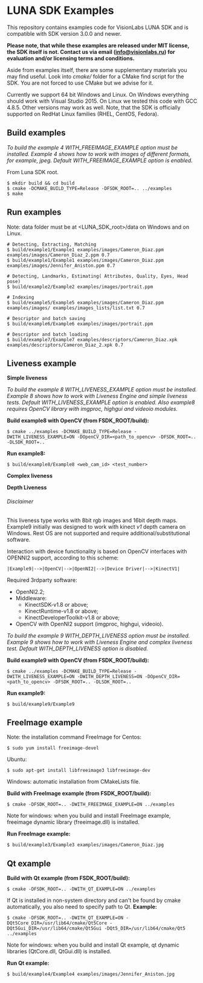 # LUNA SDK Examples
This repository contains examples code for VisionLabs LUNA SDK and is compatible
with SDK version 3.0.0 and newer.

**Please note, that while these examples are released under MIT license, the SDK itself is not.
Contact us via email (info@visionlabs.ru) for evaluation and/or licensing terms and conditions.**

Aside from examples itself, there are some supplementary materials you may find useful.
Look into *cmake/* folder for a CMake find script for the SDK. You are not forced to use
CMake but we advise for it.

Currently we support 64 bit Windows and Linux. On Windows everything should work with
Visual Studio 2015. On Linux we tested this code with GCC 4.8.5.
Other versions may work as well. Note, that the SDK is officially supported on RedHat
Linux families (RHEL, CentOS, Fedora).

## Build examples
*To build the example 4 WITH_FREEIMAGE_EXAMPLE option must be installed.
Example 4 shows how to work with images of different formats, for example, jpeg.
Default  WITH_FREEIMAGE_EXAMPLE option is enabled.*

From Luna SDK root.
```
$ mkdir build && cd build
$ cmake -DCMAKE_BUILD_TYPE=Release -DFSDK_ROOT=.. ../examples
$ make
```

## Run examples
Note: data folder must be at <LUNA_SDK_root>/data on Windows and on Linux.
```
# Detecting, Extracting, Matching
$ build/example1/Example1 examples/images/Cameron_Diaz.ppm examples/images/Cameron_Diaz_2.ppm 0.7
$ build/example1/Example1 examples/images/Cameron_Diaz.ppm examples/images/Jennifer_Aniston.ppm 0.7

# Detecting, Landmarks, Estimating( Attributes, Quality, Eyes, Head pose)
$ build/example2/Example2 examples/images/portrait.ppm
 
# Indexing
$ build/example5/Example5 examples/images/Cameron_Diaz.ppm examples/images/ examples/images_lists/list.txt 0.7

# Descriptor and batch saving
$ build/example6/Example6 examples/images/portrait.ppm

# Descriptor and batch loading
$ build/example7/Example7 examples/descriptors/Cameron_Diaz.xpk examples/descriptors/Cameron_Diaz_2.xpk 0.7
```

## Liveness example 

**Simple liveness**

*To build the example 8 WITH_LIVENESS_EXAMPLE option must be installed.
Example 8 shows how to work with Liveness Engine and simple liveness tests.
Default  WITH_LIVENESS_EXAMPLE option is enabled.
Also example8 requires OpenCV library with imgproc, highgui and videoio modules.*

**Build example8 with OpenCV (from FSDK_ROOT/build):**
```
$ cmake ../examples -DCMAKE_BUILD_TYPE=Release -DWITH_LIVENESS_EXAMPLE=ON -DOpenCV_DIR=<path_to_opencv> -DFSDK_ROOT=.. -DLSDK_ROOT=..
```
**Run example8:**
```
$ build/example8/Example8 <web_cam_id> <test_number>
```

**Complex liveness**

**Depth Liveness**

###### Disclaimer
This liveness type works with 8bit rgb images and 16bit depth maps.
Example9 initially was designed to work with kinect *v1* depth camera on Windows.
Rest OS are not supported and require additional/substitutional software.

Interaction with device functionality is based on OpenCV interfaces with OPENNI2 support, according to this scheme:
```
|Example9|-->|OpenCV|-->|OpenNI2|-->|Device Driver|-->|KinectV1|
```
Required 3rdparty software: 
* OpenNI2.2;
* Middleware: 
  * KinectSDK-v1.8 or above;
  * KinectRuntime-v1.8 or above;
  * KinectDeveloperToolkit-v1.8 or above;
* OpenCV with OpenNI2 support (imgproc, highgui, videoio).

*To build the example 9 WITH_DEPTH_LIVENESS option must be installed.
Example 9 shows how to work with Liveness Engine and complex liveness test.
Default  WITH_DEPTH_LIVENESS option is disabled.*

**Build example9 with OpenCV (from FSDK_ROOT/build):**
```
$ cmake ../examples -DCMAKE_BUILD_TYPE=Release -DWITH_LIVENESS_EXAMPLE=ON -DWITH_DEPTH_LIVENESS=ON -DOpenCV_DIR=<path_to_opencv> -DFSDK_ROOT=.. -DLSDK_ROOT=..
```
**Run example9:**
```
$ build/example9/Example9
```

## FreeImage example
Note: the installation command FreeImage for Centos:
```
$ sudo yum install freeimage-devel
```
Ubuntu:
```
$ sudo apt-get install libfreeimage3 libfreeimage-dev
```
Windows: automatic installation from CMakeLists file.

**Build with FreeImage example (from FSDK_ROOT/build):**
```
$ cmake -DFSDK_ROOT=.. -DWITH_FREEIMAGE_EXAMPLE=ON ../examples
```
Note for windows: when you build and install FreeImage example, freeimage dynamic library (freeimage.dll) is installed.

**Run FreeImage example:**
```
$ build/example3/Example3 examples/images/Cameron_Diaz.jpg
```

## Qt example
**Build with Qt example (from FSDK_ROOT/build):**
```
$ cmake -DFSDK_ROOT=.. -DWITH_QT_EXAMPLE=ON ../examples
```

If Qt is installed in non-system directory and can't be found by cmake automatically, you also need to specify path to Qt.
**Example:**
```
$ cmake -DFSDK_ROOT=.. -DWITH_QT_EXAMPLE=ON -DQt5Core_DIR=/usr/lib64/cmake/Qt5Core -DQt5Gui_DIR=/usr/lib64/cmake/Qt5Gui -DQt5_DIR=/usr/lib64/cmake/Qt5 ../examples
```
Note for windows: when you build and install Qt example, qt dynamic libraries (QtCore.dll, QtGui.dll) is installed.

**Run Qt example:**
```
$ build/example4/Example4 examples/images/Jennifer_Aniston.jpg
```

